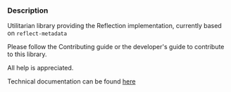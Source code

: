 ### Description

Utilitarian library providing the Reflection implementation, currently based on `reflect-metadata`

Please follow the Contributing guide or the developer's guide to contribute to this library. 

All help is appreciated.

Technical documentation can be found [here](https://decaf-ts.github.io/reflection/)